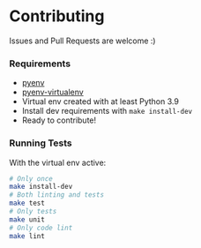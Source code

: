 # Contributing

Issues and Pull Requests are welcome :)

### Requirements

* [pyenv](https://github.com/pyenv/pyenv)
* [pyenv-virtualenv](https://github.com/pyenv/pyenv-virtualenv)
* Virtual env created with at least Python 3.9
* Install dev requirements with `make install-dev`
* Ready to contribute!

### Running Tests

With the virtual env active:

```bash
# Only once
make install-dev
# Both linting and tests
make test
# Only tests
make unit
# Only code lint
make lint
```
